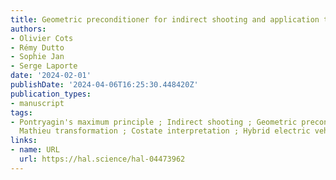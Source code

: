 ```yaml
---
title: Geometric preconditioner for indirect shooting and application to hybrid vehicle
authors:
- Olivier Cots
- Rémy Dutto
- Sophie Jan
- Serge Laporte
date: '2024-02-01'
publishDate: '2024-04-06T16:25:30.448420Z'
publication_types:
- manuscript
tags:
- Pontryagin's maximum principle ; Indirect shooting ; Geometric preconditioner ;
  Mathieu transformation ; Costate interpretation ; Hybrid electric vehicle
links:
- name: URL
  url: https://hal.science/hal-04473962
---
```

